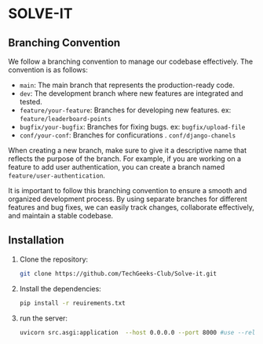 # SOLVE-IT



## Branching Convention
We follow a branching convention to manage our codebase effectively. The convention is as follows:

- `main`: The main branch that represents the production-ready code.
- `dev`: The development branch where new features are integrated and tested.
- `feature/your-feature`: Branches  for developing new features. ex: `feature/leaderboard-points`
- `bugfix/your-bugfix`: Branches  for fixing bugs. ex: `bugfix/upload-file`
- `conf/your-conf`: Branches  for conficurations . `conf/django-chanels`

<!-- - `hotfix/your-hotfix`: Branches created for critical bug fixes in the production code. These branches are created from the `main` branch and merged back into it once the hotfix is complete. -->

When creating a new branch, make sure to give it a descriptive name that reflects the purpose of the branch. For example, if you are working on a feature to add user authentication, you can create a branch named `feature/user-authentication`.

It is important to follow this branching convention to ensure a smooth and organized development process. By using separate branches for different features and bug fixes, we can easily track changes, collaborate effectively, and maintain a stable codebase.

<!-- ## Description
SOLVE-IT is a project aimed at solving complex problems using innovative solutions. This repository contains the source code and documentation for the project.

## Features
- Feature 1: Lorem ipsum dolor sit amet, consectetur adipiscing elit.
- Feature 2: Sed do eiusmod tempor incididunt ut labore et dolore magna aliqua.
- Feature 3: Ut enim ad minim veniam, quis nostrud exercitation ullamco laboris.
-->
## Installation
1. Clone the repository: 
    ```bash
    git clone https://github.com/TechGeeks-Club/Solve-it.git
    ```

2. Install the dependencies: 
    ```bash 
    pip install -r reuirements.txt
    ```
3. run the server: 
    ```bash 
    uvicorn src.asgi:application  --host 0.0.0.0 --port 8000 #use --reload for developement
    ```

<!-- ## Usage
1. Run the application: `npm start`
2. Open your browser and navigate to `http://localhost:3000` -->
<!-- 
## Contributing
Contributions are welcome! If you would like to contribute to this project, please follow these steps:
1. Fork the repository
2. Create a new branch: `git checkout -b feature/your-feature`
3. Make your changes and commit them: `git commit -m 'Add your feature'`
4. Push to the branch: `git push origin feature/your-feature`
5. Submit a pull request -->

<!-- ## License
This project is licensed under the [MIT License](LICENSE). -->

<!-- ## Contact
For any inquiries or feedback, please contact us at solve-it@example.com. --> 
